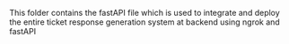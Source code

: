 This folder contains the fastAPI file which is used to integrate and deploy the entire ticket response generation system at backend using ngrok and fastAPI
